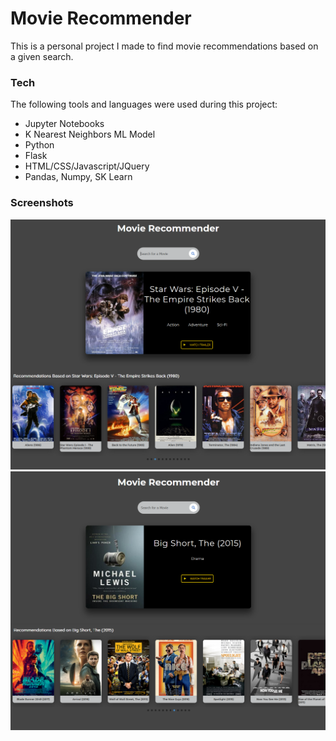 # Movie Recommender

This is a personal project I made to find movie recommendations based on a given search. 

### Tech

The following tools and languages were used during this project:

* Jupyter Notebooks
* K Nearest Neighbors ML Model
* Python
* Flask
* HTML/CSS/Javascript/JQuery
* Pandas, Numpy, SK Learn

### Screenshots

![plot](./movie-data/results_page_screenshot.png)
![plot](./movie-data/result_page_screenshot_bs.png)
